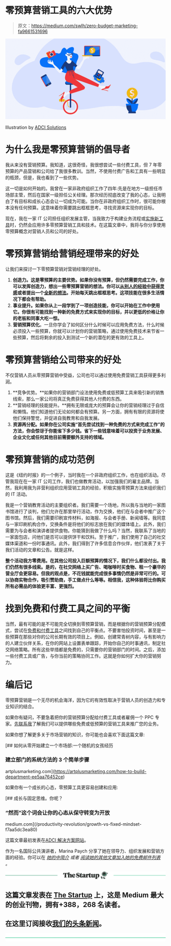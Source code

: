# 零预算营销工具的六大优势

> 原文：<https://medium.com/swlh/zero-budget-marketing-fa9661531696>

![](img/533d232f3ef70a3932faa318bbcd2e76.png)

Illustration by [ADCI Solutions](https://www.adcisolutions.com/?utm_source=medium&utm_term=marina)

# 为什么我是零预算营销的倡导者

我从来没有营销预算。我知道，这很奇怪，我很想尝试一些付费工具，但 7 年零预算的产品营销和公司给了我很多教训。当然，不使用付费广告和工具有一些明显的瓶颈，但是，我也看到了一些优势。

这一切是如何开始的。我曾在一家非政府组织工作了四年:先是在地方一级担任市场部主管，然后在国家一级担任公关经理。那次经历彻底改变了我的心态，让我明白了有目标和成长心态会让一切成为可能。当你在非政府组织工作时，很可能你根本没有任何预算。这意味着你需要跳出框框思考，寻找资源来实现你的目标。

现在，我在一家 IT 公司担任组织发展主管，当我致力于构建业务流程或[实施新工具](/swlh/tools-for-teamwork-332fb3dfa271)时，仍然会应用许多零预算营销工具和技术。在这篇文章中，我将与你分享使用零预算概念对营销人员和公司的好处。

# 零预算营销给营销经理带来的好处

让我们来探讨一下零预算营销对营销经理的好处。

1.  **创造力。这是零预算的主要优势。如果你没有预算，但仍然需要完成工作，你可以发挥创造力，想出一些零预算营销的想法。你可以[从别人的经验中获得灵感](https://www.forbes.com/sites/courtneywilliams/2017/10/06/five-ways-to-market-your-startup-with-little-or-zero-budget/#6103c0187ba5)或者提出一个[全新的想法](https://www.inc.com/larry-kim/9-ways-to-dramatically-improve-your-creativity.html)。开始每天跳出框框思考。这项技能在很多生活情况下都会有帮助。**
2.  **事业提升。如果你从上一段学到了一项创造技能，你可以开始在工作中使用它。你很有可能找到一种新的免费方式来实现你的目标，并以更低的价格让你的老板和同事大吃一惊。**
3.  **营销预算优化**。一旦你学会了如何区分什么时候可以应用免费方法，什么时候必须投入一些预算，你就可以计划你的营销策略，通过使用免费技术来节省一些预算，然后将剩余的投入到测试一个新的潜在的更有效的工具上。

# 零预算营销给公司带来的好处

不仅营销人员从零预算营销中受益，公司也可以通过使用免费营销工具获得更多利润。

1.  **竞争优势。**如果你的营销部门设法使用免费或低预算工具来吸引新的销售线索，那么一家公司将真正免费获得其他人付费的东西。
2.  **营销经理的技能提升。**拥有无限或庞大的预算会让你的营销经理过于自信和懒惰。他们知道他们无论如何都会有预算。另一方面，拥有有限的资源将使他们保持警觉，并促进自我教育和自我发展。
3.  **资源再分配。如果你在公司实施“首先尝试找到一种免费的方式来完成工作”的方法，你会惊讶于你能省下多少钱。省下一些钱意味着可以投资于业务发展、企业文化或任何其他目前需要额外支持的领域。**

# 零预算营销的成功范例

这是《纽约时报》的一个例子，当时我在一个非政府组织工作，也在组织活动。尽管我现在在一家 IT 公司工作，我们也做教育活动，以加强我们的雇主品牌。当然，我利用我为非营利组织应用营销工具的经验，积极实施零预算方法来组织我们的 IT 活动。

我是一个营销教育活动的主要组织者。我们需要一个场地，所以我与当地的一家图书馆进行了谈判，他们允许在那里举行活动，作为交换，他们在与会者中推广这个图书馆。然后，我们需要印刷宣传材料，如海报、与会者手册、新闻墙等。我同意与一家印刷机构合作，交换条件是将他们的标志放在我们的媒体墙上。此外，我们需要为与会者和演讲者提供食物。你能猜到我做了什么吗？当然，我联系了当地的一家面包店，问他们是否可以提供饼干和饮料。至于推广，我们使用了自己的社交媒体渠道和一份时事通讯。此外，我们得到了许多信息合作伙伴，他们发表了关于我们活动的文章和公告。就是这样。

**整个活动我方零费用。在其他公司投入巨额预算的情况下，我们什么都没付出。我们仍然有很多线索。是的，在社交网络上买广告、喝咖啡时买食物、租一个豪华的营业厅会更容易。但我的观点是，不花钱就能完成很多事情仍然是非常可行的。可以协商实物合作，吸引赞助商，手工做点什么等等。相信我，这种体验将比你购买所有必需品的体验更丰富、更强烈。**

# 找到免费和付费工具之间的平衡

当然，最有可能的是不可能完全切换到零预算营销，而是根据你的营销预算分配模式，尝试在[免费和付费工具](https://blog.bufferapp.com/free-marketing-tools)之间找到自己的平衡点。不要害怕投资时间，甚至是一些预算在那些对你的公司长期有效的项目上。例如，创建常青树内容，与有影响力的人建立伙伴关系，在你的网站上设置表单跟踪，开始你自己的时事通讯，制定社交网络策略。所有这些举措都是免费的，只需要你的营销部门的时间。之后，添加一些付费工具或广告，与你当前的策略协同工作。这就是你如何扩大你的营销努力。

# 编后记

零预算营销是一个无尽的机会海洋，因为它的有效性取决于营销人员的创造力和专业知识的结合。

如果你有疑问，不要急着把你的营销预算分配给付费工具或者雇佣一个 PPC 专家。[先联系我](https://www.linkedin.com/in/paych/)了解我们可以提供哪些免费或低预算的营销工具来推广您的业务。

如果你想了解更多关于市场营销的知识，你可能也会喜欢下面这篇文章:

[](https://artplusmarketing.com/how-to-build-department-ee5aa76452ce) [## 如何从零开始建立一个市场部:一个随机的女孩经历

### 建立部门的系统方法的 3 个简单步骤

artplusmarketing.com](https://artplusmarketing.com/how-to-build-department-ee5aa76452ce) 

如果你有一个成长的心态，零预算工具更容易创建和应用:

[](/productivity-revolution/growth-vs-fixed-mindset-f7aa5dc3ea80) [## 成长与固定思维。你呢？

### “然而”这个词会让你的心态从保守转变为开放

medium.com](/productivity-revolution/growth-vs-fixed-mindset-f7aa5dc3ea80) 

这篇文章最初发表在[ADCI 解决方案网站](https://www.adcisolutions.com/?utm_source=medium&utm_term=marina)。

作为一名国际公共演讲者，Marina Paych 分享了她在领导力、组织发展和营销方面的经验。你可以在 [*她的中简介*](/@marina.paych) *或者* [*阅读她的其他文章加入她的免费邮件列表*](https://upscri.be/a2bfdb/) *。*

[![](img/308a8d84fb9b2fab43d66c117fcc4bb4.png)](https://medium.com/swlh)

## 这篇文章发表在 [The Startup](https://medium.com/swlh) 上，这是 Medium 最大的创业刊物，拥有+388，268 名读者。

## 在这里订阅接收[我们的头条新闻](http://growthsupply.com/the-startup-newsletter/)。

[![](img/b0164736ea17a63403e660de5dedf91a.png)](https://medium.com/swlh)